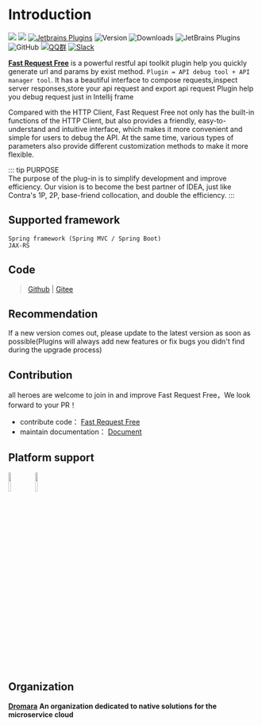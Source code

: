 # Introduction
[![](https://badgen.net/badge/Github/fast-request/21D789?icon=github)](https://github.com/dromara/fast-request)
[![](https://img.shields.io/static/v1?label=Gitee&message=fast-request&color=FF318C&logo=gitee)](https://gitee.com/dromara/fast-request)
[![Jetbrains Plugins][plugin-img]][plugin]
![Version](https://img.shields.io/jetbrains/plugin/v/16988?logo=IntelliJ%20IDEA)
![Downloads](https://img.shields.io/jetbrains/plugin/d/16988?color=FE2857)
![JetBrains Plugins](https://img.shields.io/jetbrains/plugin/r/rating/16988)
![GitHub](https://img.shields.io/github/license/dromara/fast-request?color=087CFA)
[![QQ群](https://img.shields.io/badge/chat-QQ群:754131222-46BC99.svg?logo=Tencent%20QQ)](https://qm.qq.com/cgi-bin/qm/qr?k=1OEJ5QST4zoEUv0x0OvOmC3TUfAIZXAO)
[![Slack](https://img.shields.io/badge/Slack-%23Fast--Request-DD1265?logo=Slack)](https://fastrequest.slack.com)

[**Fast Request Free**](https://plugins.jetbrains.com/plugin/16988-fast-request) is a powerful restful api toolkit
plugin help you quickly generate url and params by exist method.
`Plugin = API debug tool + API manager tool`. It has a beautiful interface to compose requests,inspect server
responses,store your api request and export api request Plugin help you debug request just in Intellij frame

Compared with the HTTP Client, Fast Request Free not only has the built-in functions of the HTTP Client, but also
provides a friendly, easy-to-understand and intuitive interface, which makes it more convenient and simple for users to
debug the API. At the same time, various types of parameters also provide different customization methods to make it
more flexible.

::: tip PURPOSE  
The purpose of the plug-in is to simplify development and improve efficiency. Our vision is to become the best partner of IDEA, just like Contra's 1P, 2P, base-friend collocation, and double the efficiency.
:::

## Supported framework

```
Spring framework (Spring MVC / Spring Boot)
JAX-RS
```

## Code

> [Github](https://github.com/dromara/fast-request) | [Gitee](https://gitee.com/dromara/fast-request)

## Recommendation

If a new version comes out, please update to the latest version as soon as possible(Plugins will always add new features
or fix bugs you didn't find during the upgrade process)

## Contribution

all heroes are welcome to join in and improve Fast Request Free，We look forward to your PR！

* contribute code： [Fast Request Free](https://github.com/dromara/fast-request)
* maintain documentation： [Document](https://github.com/dromara/fast-request/docs)

## Platform support

<a href="https://www.jetbrains.com"><img src="https://resources.jetbrains.com/storage/products/company/brand/logos/jb_beam.svg" width = "10%" /></a>
<a href="https://www.jetbrains.com/idea"><img src="https://resources.jetbrains.com/storage/products/company/brand/logos/IntelliJ_IDEA_icon.svg" width = "10%" /></a>

## Organization

[**Dromara**](https://dromara.org/zh/) **An organization dedicated to native solutions for the microservice cloud**

[plugin]: https://plugins.jetbrains.com/plugin/16988

[plugin-img]: https://img.shields.io/badge/plugin-FastRequest-x.svg?logo=IntelliJ%20IDEA